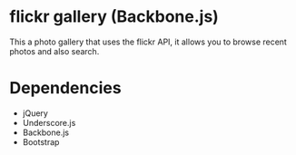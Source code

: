 flickr gallery (Backbone.js)
============================

This a photo gallery that uses the flickr API, it allows you to browse recent photos and also search.

Dependencies
============

- jQuery
- Underscore.js
- Backbone.js
- Bootstrap
